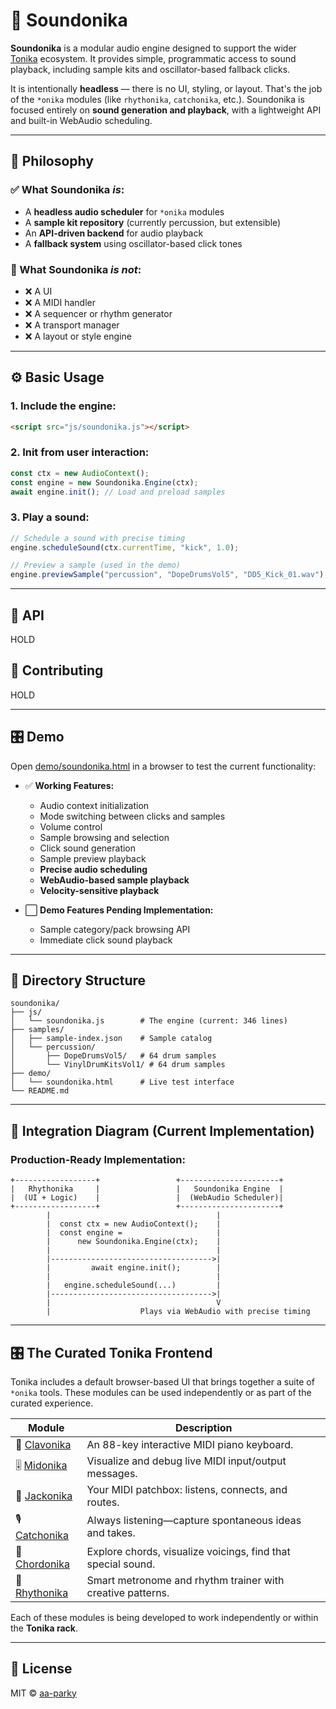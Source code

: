 # 🧃 Soundonika

**Soundonika** is a modular audio engine designed to support the wider [Tonika](https://github.com/aa-parky/tonika) ecosystem. It provides simple, programmatic access to sound playback, including sample kits and oscillator-based fallback clicks.

It is intentionally **headless** — there is no UI, styling, or layout. That's the job of the `*onika` modules (like `rhythonika`, `catchonika`, etc.). Soundonika is focused entirely on **sound generation and playback**, with a lightweight API and built-in WebAudio scheduling.

---

## 🎯 Philosophy

### ✅ What Soundonika _is_:

- A **headless audio scheduler** for `*onika` modules
- A **sample kit repository** (currently percussion, but extensible)
- An **API-driven backend** for audio playback
- A **fallback system** using oscillator-based click tones

### 🚫 What Soundonika _is not_:

- ❌ A UI
- ❌ A MIDI handler
- ❌ A sequencer or rhythm generator
- ❌ A transport manager
- ❌ A layout or style engine

---

## ⚙️ Basic Usage

### 1. Include the engine:

```html
<script src="js/soundonika.js"></script>
```

### 2. Init from user interaction:

```js
const ctx = new AudioContext();
const engine = new Soundonika.Engine(ctx);
await engine.init(); // Load and preload samples
```

### 3. Play a sound:

```js
// Schedule a sound with precise timing
engine.scheduleSound(ctx.currentTime, "kick", 1.0);

// Preview a sample (used in the demo)
engine.previewSample("percussion", "DopeDrumsVol5", "DD5_Kick_01.wav");
```

---

## 🧠 API
HOLD

## 🤝 Contributing

HOLD

---

## 🎛 Demo

Open [demo/soundonika.html](demo/soundonika.html) in a browser to test the current functionality:

- ✅ **Working Features:**
    - Audio context initialization
    - Mode switching between clicks and samples
    - Volume control
    - Sample browsing and selection
    - Click sound generation
    - Sample preview playback
    - **Precise audio scheduling**
    - **WebAudio-based sample playback**
    - **Velocity-sensitive playback**

- ⬜️ **Demo Features Pending Implementation:**
    - Sample category/pack browsing API
    - Immediate click sound playback

---

## 📁 Directory Structure

```
soundonika/
├── js/
│   └── soundonika.js        # The engine (current: 346 lines)
├── samples/
│   ├── sample-index.json    # Sample catalog
│   └── percussion/
│       ├── DopeDrumsVol5/   # 64 drum samples
│       └── VinylDrumKitsVol1/ # 64 drum samples
├── demo/
│   └── soundonika.html      # Live test interface
└── README.md
```

---

## 🧩 Integration Diagram (Current Implementation)

### Production-Ready Implementation:

```
+------------------+                 +----------------------+
|   Rhythonika     |                 |   Soundonika Engine  |
|  (UI + Logic)    |                 |  (WebAudio Scheduler)|
+------------------+                 +----------------------+
        |                                     |
        |  const ctx = new AudioContext();    |
        |  const engine =                     |
        |      new Soundonika.Engine(ctx);    |
        |                                     |
        |------------------------------------>|
        |         await engine.init();        |
        |                                     |
        |   engine.scheduleSound(...)         |
        |------------------------------------>|
        |                                     V
        |                    Plays via WebAudio with precise timing
```

---

## 🎛️ The Curated Tonika Frontend

Tonika includes a default browser-based UI that brings together a suite of `*onika` tools. These modules can be used independently or as part of the curated experience.

| Module                                                   | Description                                                  |
|----------------------------------------------------------|--------------------------------------------------------------|
| 🎹 [Clavonika](https://github.com/aa-parky/clavonika)    | An 88-key interactive MIDI piano keyboard.                   |
| 🎚️ [Midonika](https://github.com/aa-parky/midonika)     | Visualize and debug live MIDI input/output messages.         |
| 🔌 [Jackonika](https://github.com/aa-parky/jackonika)    | Your MIDI patchbox: listens, connects, and routes.           |
| 🎙️ [Catchonika](https://github.com/aa-parky/catchonika) | Always listening—capture spontaneous ideas and takes.        |
| 🎼 [Chordonika](https://github.com/aa-parky/chordonika)  | Explore chords, visualize voicings, find that special sound. |
| 🥁 [Rhythonika](https://github.com/aa-parky/rhythonika)  | Smart metronome and rhythm trainer with creative patterns.   |

Each of these modules is being developed to work independently or within the **Tonika rack**.

---

## 📜 License

MIT © [aa-parky](https://github.com/aa-parky)
